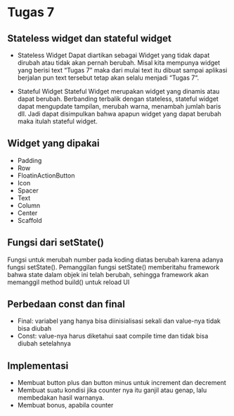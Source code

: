 # Tugas 7
## Stateless widget dan stateful widget
- Stateless Widget
Dapat diartikan sebagai Widget yang tidak dapat dirubah atau tidak akan pernah berubah. Misal kita mempunya widget yang berisi text “Tugas 7” maka dari mulai text itu dibuat sampai aplikasi berjalan pun text tersebut tetap akan selalu menjadi “Tugas 7“.

- Stateful Widget
Stateful Widget merupakan widget yang dinamis atau dapat berubah. Berbanding terbalik dengan stateless, stateful widget dapat mengupdate tampilan, merubah warna, menambah jumlah baris dll. Jadi dapat disimpulkan bahwa apapun widget yang dapat berubah maka itulah stateful widget.

## Widget yang dipakai
- Padding
- Row
- FloatinActionButton
- Icon
- Spacer
- Text
- Column
- Center
- Scaffold

##  Fungsi dari setState()
Fungsi untuk merubah number pada koding diatas berubah karena adanya fungsi setState(). Pemanggilan fungsi setState() memberitahu framework bahwa state dalam objek ini telah berubah, sehingga framework akan memanggil method build() untuk reload UI

## Perbedaan const dan final
- Final: variabel yang hanya bisa diinisialisasi sekali dan value-nya tidak bisa diubah
- Const: value-nya harus diketahui saat compile time dan tidak bisa diubah setelahnya

## Implementasi 
- Membuat button plus dan button minus untuk increment dan decrement
- Membuat suatu kondisi jika counter nya itu ganjil atau genap, lalu membedakan hasil warnanya. 
- Membuat bonus, apabila counter 